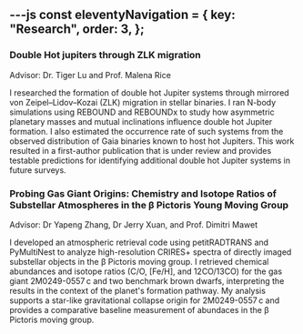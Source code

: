 ---js
const eleventyNavigation = {
	key: "Research",
	order: 3,
};
---

### Double Hot jupiters through ZLK migration
Advisor: Dr. Tiger Lu and Prof. Malena Rice

I researched the formation of double hot Jupiter systems through mirrored von Zeipel–Lidov–Kozai (ZLK) migration in stellar binaries. I ran N-body simulations using REBOUND and REBOUNDx to study how asymmetric planetary masses and mutual inclinations influence double hot Jupiter formation. I also estimated the occurrence rate of such systems from the observed distribution of Gaia binaries known to host hot Jupiters. This work resulted in a first-author publication that is under review and provides testable predictions for identifying additional double hot Jupiter systems in future surveys.

### Probing Gas Giant Origins: Chemistry and Isotope Ratios of Substellar Atmospheres in the β Pictoris Young Moving Group
Advisor: Dr Yapeng Zhang, Dr Jerry Xuan, and Prof. Dimitri Mawet

I developed an atmospheric retrieval code using petitRADTRANS and PyMultiNest to analyze high-resolution CRIRES+ spectra of directly imaged substellar objects in the β Pictoris moving group. I retrieved chemical abundances and isotope ratios (C/O, [Fe/H], and 12CO/13CO) for the gas giant 2M0249-0557 c and two benchmark brown dwarfs, interpreting the results in the context of the planet's formation pathway. My analysis supports a star-like gravitational collapse origin for 2M0249-0557 c and provides a comparative baseline measurement of abundaces in the β Pictoris moving group.